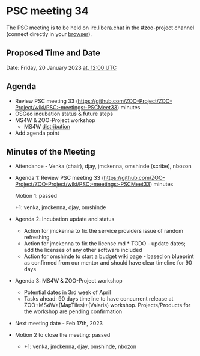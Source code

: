 # PSC meeting 34

The PSC meeting is to be held on irc.libera.chat in the #zoo-project channel (connect directly in your [browser](https://web.libera.chat/#zoo-project)).

## Proposed Time and Date

Date: Friday, 20 January 2023 [at, 12:00 UTC](https://www.timeanddate.com/worldclock/fixedtime.html?year=2023&month=01&day=20&hour=12&min=0&sec=0&msg=ZOO-Project+PSC+Meeting)

## Agenda

* Review PSC meeting 33 (https://github.com/ZOO-Project/ZOO-Project/wiki/PSC:-meetings:-PSCMeet33) minutes
* OSGeo incubation status & future steps
* MS4W & ZOO-Project workshop
  * MS4W [distribution](https://ms4w.com/trac/ticket/305)
* Add agenda point

## Minutes of the Meeting

* Attendance - Venka (chair), djay, jmckenna, omshinde (scribe), nbozon

* Agenda 1: Review PSC meeting 33 (https://github.com/ZOO-Project/ZOO-Project/wiki/PSC:-meetings:-PSCMeet33) minutes

  Motion 1: passed

  +1: venka, jmckenna, djay, omshinde

* Agenda 2: Incubation update and status
  * Action for jmckenna to fix the service providers issue of random refreshing
  * Action for jmckenna to fix the license.md 
        * TODO - update dates; add the licenses of any other software included
  * Action for omshinde to start a budget wiki page - based on blueprint as confirmed from our mentor and should have clear timeline for 90 days


* Agenda 3: MS4W & ZOO-Project workshop
  * Potential dates in 3rd week of April
  * Tasks ahead: 90 days timeline to have concurrent release at ZOO+MS4W+(MapTiles)+(Valaris) workshop. Projects/Products for the workshop are pending confirmation

* Next meeting date - Feb 17th, 2023

* Motion 2 to close the meeting: passed
  * +1: venka, jmckenna, djay, omshinde, nbozon